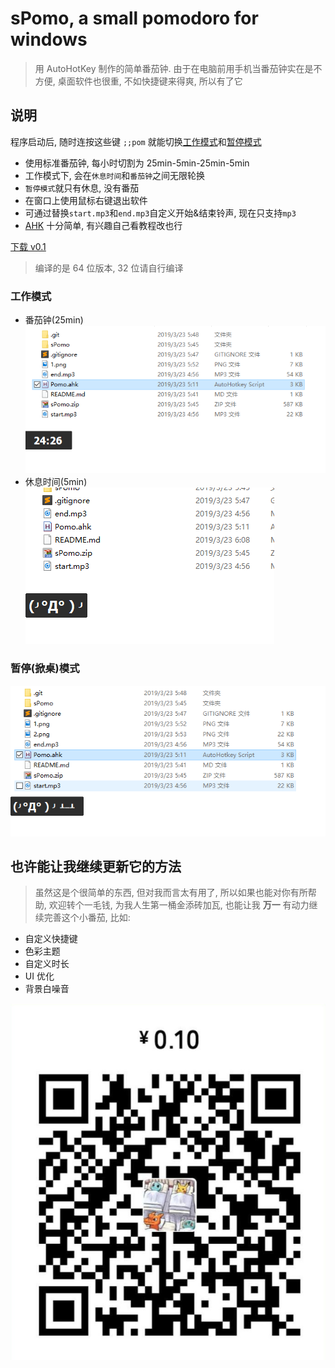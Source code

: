 # sPomo, a small pomodoro for windows

> 用 AutoHotKey 制作的简单番茄钟. 由于在电脑前用手机当番茄钟实在是不方便, 桌面软件也很重, 不如快捷键来得爽, 所以有了它

## 说明

程序启动后, 随时连按这些键 `;;pom` 就能切换[工作模式](#工作模式)和[暂停模式](#暂停模式)

- 使用标准番茄钟, 每小时切割为 25min-5min-25min-5min
- 工作模式下, 会在`休息时间`和`番茄钟`之间无限轮换
- `暂停模式`就只有休息, 没有番茄
- 在窗口上使用鼠标右键退出软件
- 可通过替换`start.mp3`和`end.mp3`自定义开始&结束铃声, 现在只支持`mp3`
- [AHK](https://www.autohotkey.com/) 十分简单, 有兴趣自己看教程改也行

[下载 v0.1](https://github.com/Envl/sPomo/releases/download/v0.1/sPomo.zip)

> 编译的是 64 位版本, 32 位请自行编译

### 工作模式

- 番茄钟(25min)\
  ![image](img/2-0.png)
- 休息时间(5min)\
  ![image](img/2-1.png)

### 暂停(掀桌)模式

![image](img/3.png)

## 也许能让我继续更新它的方法

> 虽然这是个很简单的东西, 但对我而言太有用了, 所以如果也能对你有所帮助, 欢迎转个一毛钱, 为我人生第一桶金添砖加瓦, 也能让我 **万一** 有动力继续完善这个小番茄, 比如:

- 自定义快捷键
- 色彩主题
- 自定义时长
- UI 优化
- 背景白噪音

![image](img/qr.jpg)
